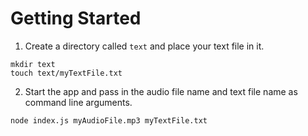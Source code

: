 
# Getting Started

1. Create a directory called `text` and place your text file in it.

```
mkdir text
touch text/myTextFile.txt
```

2. Start the app and pass in the audio file name and text file name as command line arguments.

```
node index.js myAudioFile.mp3 myTextFile.txt
```